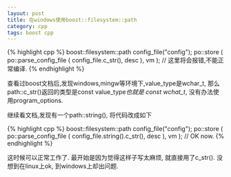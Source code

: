 ```yaml
---
layout: post
title: 在windows使用boost::filesystem::path
category: cpp
tags: boost cpp
---
```


{% highlight cpp %}
boost::filesystem::path config_file("config");
po::store ( po::parse_config_file<char> ( config_file.c_str(), desc ), vm ); // 这里将会报错,不能正常编译.
{% endhighlight %}

查看过boost文档后,发现windows,mingw等环境下,value_type是wchar_t, 那么path::c_str()返回的类型是const value_type*也就是 const wchat_t*,
没有办法使用program_options.

继续看文档,发现有一个path::string(), 将代码改成如下

{% highlight cpp %}
boost::filesystem::path config_file("config");
po::store ( po::parse_config_file<char> ( config_file.string().c_str(), desc ), vm ); // OK now.
{% endhighlight %}

这时候可以正常工作了.
最开始是因为觉得这样子写太麻烦, 就直接用了c_str(). 没想到在linux上ok, 到windows上却出问题.
